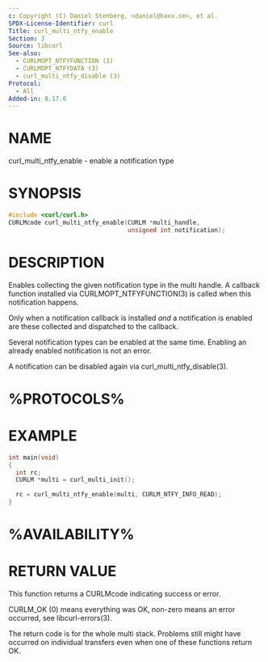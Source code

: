 ```yaml
---
c: Copyright (C) Daniel Stenberg, <daniel@haxx.se>, et al.
SPDX-License-Identifier: curl
Title: curl_multi_ntfy_enable
Section: 3
Source: libcurl
See-also:
  - CURLMOPT_NTFYFUNCTION (3)
  - CURLMOPT_NTFYDATA (3)
  - curl_multi_ntfy_disable (3)
Protocol:
  - All
Added-in: 8.17.0
---
```


# NAME

curl_multi_ntfy_enable - enable a notification type

# SYNOPSIS

~~~c
#include <curl/curl.h>
CURLMcode curl_multi_ntfy_enable(CURLM *multi_handle,
                                 unsigned int notification);
~~~

# DESCRIPTION

Enables collecting the given notification type in the multi handle. A
callback function installed via CURLMOPT_NTFYFUNCTION(3) is called
when this notification happens.

Only when a notification callback is installed *and* a notification
is enabled are these collected and dispatched to the callback.

Several notification types can be enabled at the same time. Enabling
an already enabled notification is not an error.

A notification can be disabled again via curl_multi_ntfy_disable(3).

# %PROTOCOLS%

# EXAMPLE

~~~c
int main(void)
{
  int rc;
  CURLM *multi = curl_multi_init();

  rc = curl_multi_ntfy_enable(multi, CURLM_NTFY_INFO_READ);
}
~~~

# %AVAILABILITY%

# RETURN VALUE

This function returns a CURLMcode indicating success or error.

CURLM_OK (0) means everything was OK, non-zero means an error occurred, see
libcurl-errors(3).

The return code is for the whole multi stack. Problems still might have
occurred on individual transfers even when one of these functions return OK.

